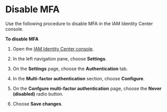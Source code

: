 # Disable MFA<a name="how-to-disable-mfa"></a>

Use the following procedure to disable MFA in the IAM Identity Center console\.

**To disable MFA**

1. Open the [IAM Identity Center console](https://console.aws.amazon.com/singlesignon)\.

1. In the left navigation pane, choose **Settings**\.

1. On the **Settings** page, choose the **Authentication** tab\.

1. In the **Multi\-factor authentication** section, choose **Configure**\.

1. On the **Confgure multi\-factor authentication** page, choose the **Never \(disabled\)** radio button\.

1. Choose **Save changes**\.